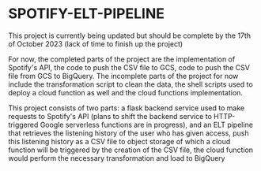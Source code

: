 # SPOTIFY-ELT-PIPELINE
This project is currently being updated but should be complete by the 17th of October 2023 (lack of time to finish up the project)

For now, the completed parts of the project are the implementation of Spotify's API, the code to push the CSV file to GCS, code to push the CSV file from GCS to BigQuery.
The incomplete parts of the project for now include the transformation script to clean the data, the shell scripts used to deploy a cloud function as well and the cloud functions implementation.

This project consists of two parts: a flask backend service used to make requests to Spotify's API (plans to shift the backend service to HTTP-triggered Google serverless functions are in progress), and an ELT pipeline that retrieves the listening history of the user who has given access, push this listening history as a CSV file to object storage of which a cloud function will be triggered by the creation of the CSV file, the cloud function would perform the necessary transformation and load to BigQuery
